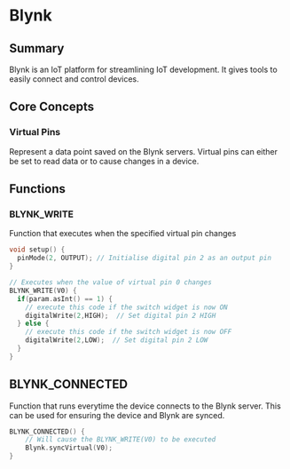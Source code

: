 # Blynk

## Summary

Blynk is an IoT platform for streamlining IoT development. It gives tools to easily connect and control devices.

## Core Concepts

### Virtual Pins

Represent a data point saved on the Blynk servers. Virtual pins can either be set to read data or to cause changes in a device.

## Functions

### BLYNK_WRITE

Function that executes when the specified virtual pin changes

```C++
void setup() {
  pinMode(2, OUTPUT); // Initialise digital pin 2 as an output pin
}

// Executes when the value of virtual pin 0 changes
BLYNK_WRITE(V0) {
  if(param.asInt() == 1) {
    // execute this code if the switch widget is now ON
    digitalWrite(2,HIGH);  // Set digital pin 2 HIGH
  } else {
    // execute this code if the switch widget is now OFF
    digitalWrite(2,LOW);  // Set digital pin 2 LOW    
  }
}
```

## BLYNK_CONNECTED

Function that runs everytime the device connects to the Blynk server. This can be used for ensuring the device and Blynk are synced.

```C++
BLYNK_CONNECTED() {
    // Will cause the BLYNK_WRITE(V0) to be executed
    Blynk.syncVirtual(V0);
}
```
